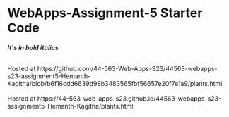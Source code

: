 # WebApps-Assignment-5 Starter Code

***It's in bold italics***

<br>
Hosted at https://github.com/44-563-Web-Apps-S23/44563-webapps-s23-assignment5-Hemanth-Kagitha/blob/b6f16cdd6639d98b3483565fbf56657e20f7e1a9/plants.html 

<br>
<br>
Hosted at https://44-563-web-apps-s23.github.io/44563-webapps-s23-assignment5-Hemanth-Kagitha/plants.html 
